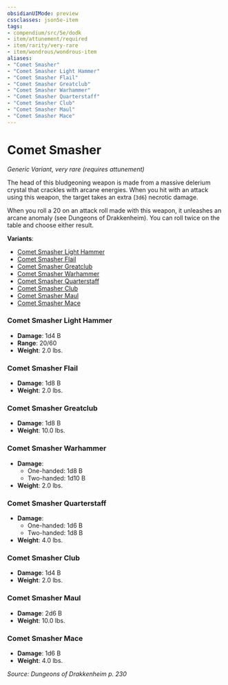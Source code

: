 ```yaml
---
obsidianUIMode: preview
cssclasses: json5e-item
tags:
- compendium/src/5e/dodk
- item/attunement/required
- item/rarity/very-rare
- item/wondrous/wondrous-item
aliases: 
- "Comet Smasher"
- "Comet Smasher Light Hammer"
- "Comet Smasher Flail"
- "Comet Smasher Greatclub"
- "Comet Smasher Warhammer"
- "Comet Smasher Quarterstaff"
- "Comet Smasher Club"
- "Comet Smasher Maul"
- "Comet Smasher Mace"
---
```

# Comet Smasher
*Generic Variant, very rare (requires attunement)*  


The head of this bludgeoning weapon is made from a massive delerium crystal that crackles with arcane energies. When you hit with an attack using this weapon, the target takes an extra (`3d6`) necrotic damage.

When you roll a 20 on an attack roll made with this weapon, it unleashes an arcane anomaly (see Dungeons of Drakkenheim). You can roll twice on the table and choose either result.

**Variants**:
- [Comet Smasher Light Hammer](#Comet%20Smasher%20Light%20Hammer)
- [Comet Smasher Flail](#Comet%20Smasher%20Flail)
- [Comet Smasher Greatclub](#Comet%20Smasher%20Greatclub)
- [Comet Smasher Warhammer](#Comet%20Smasher%20Warhammer)
- [Comet Smasher Quarterstaff](#Comet%20Smasher%20Quarterstaff)
- [Comet Smasher Club](#Comet%20Smasher%20Club)
- [Comet Smasher Maul](#Comet%20Smasher%20Maul)
- [Comet Smasher Mace](#Comet%20Smasher%20Mace)

### Comet Smasher Light Hammer

- **Damage**: 1d4 B
- **Range**: 20/60
- **Weight**: 2.0 lbs.

### Comet Smasher Flail

- **Damage**: 1d8 B
- **Weight**: 2.0 lbs.

### Comet Smasher Greatclub

- **Damage**: 1d8 B
- **Weight**: 10.0 lbs.

### Comet Smasher Warhammer

- **Damage**:
  - One-handed: 1d8 B
  - Two-handed: 1d10 B
- **Weight**: 2.0 lbs.

### Comet Smasher Quarterstaff

- **Damage**:
  - One-handed: 1d6 B
  - Two-handed: 1d8 B
- **Weight**: 4.0 lbs.

### Comet Smasher Club

- **Damage**: 1d4 B
- **Weight**: 2.0 lbs.

### Comet Smasher Maul

- **Damage**: 2d6 B
- **Weight**: 10.0 lbs.

### Comet Smasher Mace

- **Damage**: 1d6 B
- **Weight**: 4.0 lbs.


*Source: Dungeons of Drakkenheim p. 230*